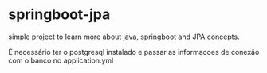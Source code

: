 # springboot-jpa
simple project to learn more about java, springboot and JPA concepts.


É necessário ter o postgresql instalado e passar as informacoes de conexão com o banco no application.yml
